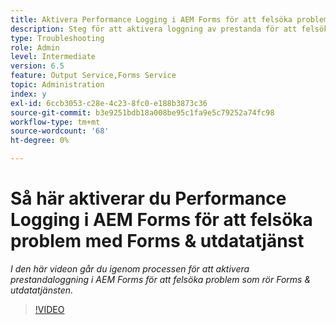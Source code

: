 ```yaml
---
title: Aktivera Performance Logging i AEM Forms för att felsöka problem som rör Forms och utdatatjänsten
description: Steg för att aktivera loggning av prestanda för att felsöka problem som rör Forms eller utdatatjänsten
type: Troubleshooting
role: Admin
level: Intermediate
version: 6.5
feature: Output Service,Forms Service
topic: Administration
index: y
exl-id: 6ccb3053-c28e-4c23-8fc0-e188b3873c36
source-git-commit: b3e9251bdb18a008be95c1fa9e5c79252a74fc98
workflow-type: tm+mt
source-wordcount: '68'
ht-degree: 0%

---
```


# Så här aktiverar du Performance Logging i AEM Forms för att felsöka problem med Forms &amp; utdatatjänst

*I den här videon går du igenom processen för att aktivera prestandaloggning i AEM Forms för att felsöka problem som rör Forms &amp; utdatatjänsten.*

>[!VIDEO](https://video.tv.adobe.com/v/335499?quality=12&learn=on)
